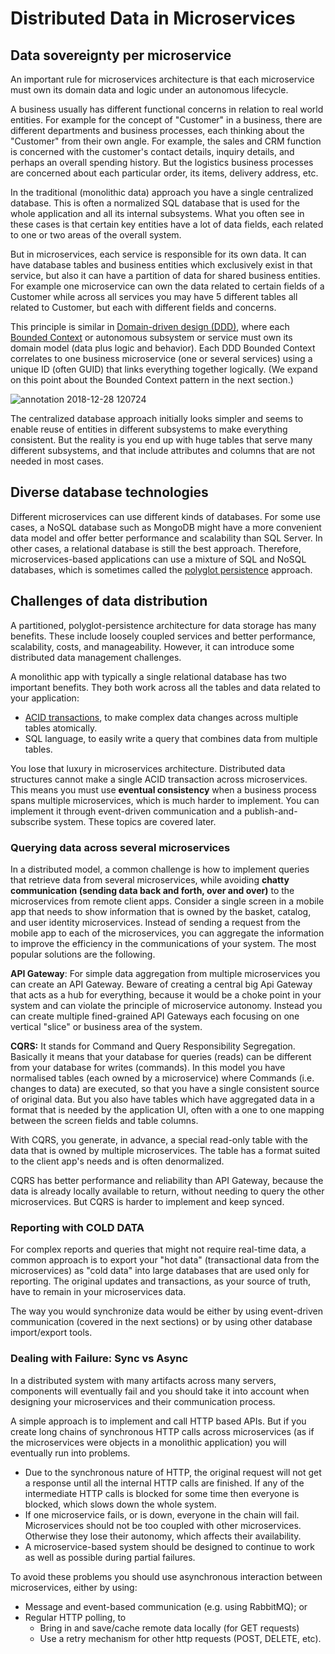 # Distributed Data in Microservices 

## Data sovereignty per microservice 
An important rule for microservices architecture is that each microservice must own its domain data and logic under an autonomous lifecycle. 

A business usually has different functional concerns in relation to real world entities. For example for the concept of "Customer" in a business, there are different departments and business processes, each thinking about the "Customer" from their own angle. For example, the sales and CRM function is concerned with the customer's contact details, inquiry details, and perhaps an overall spending history. But the logistics business processes are concerned about each particular order, its items, delivery address, etc.

In the traditional (monolithic data) approach you have a single centralized database. This is often a normalized SQL database that is used for the whole application and all its internal subsystems. What you often see in these cases is that certain key entities have a lot of data fields, each related to one or two areas of the overall system. 

But in microservices, each service is responsible for its own data. It can have database tables and business entities which exclusively exist in that service, but also it can have a partition of data for shared business entities. For example one microservice can own the data related to certain fields of a Customer while across all services you may have 5 different tables all related to Customer, but each with different fields and concerns. 

This principle is similar in [Domain-driven design (DDD)](https://en.wikipedia.org/wiki/Domain-driven_design), where each [Bounded Context](https://martinfowler.com/bliki/BoundedContext.html) or autonomous subsystem or service must own its domain model (data plus logic and behavior). Each DDD Bounded Context correlates to one business microservice (one or several services) using a unique ID (often GUID) that links everything together logically. (We expand on this point about the Bounded Context pattern in the next section.) 

![annotation 2018-12-28 120724](https://user-images.githubusercontent.com/1321544/50508946-39f2d380-0a99-11e9-8daa-ef680d8662ca.jpg)

The centralized database approach initially looks simpler and seems to enable reuse of entities in different subsystems to make everything consistent. But the reality is you end up with huge tables that serve many different subsystems, and that include attributes and columns that are not needed in most cases.

## Diverse database technologies
Different microservices can use different kinds of databases. For some use cases, a NoSQL database such as MongoDB might have a more convenient data model and offer better performance and scalability than SQL Server. In other cases, a relational database is still the best approach. Therefore, microservices-based applications can use a mixture of SQL and NoSQL databases, which is sometimes called the [polyglot persistence](https://martinfowler.com/bliki/PolyglotPersistence.html) approach. 

## Challenges of data distribution 
A partitioned, polyglot-persistence architecture for data storage has many benefits. These include loosely coupled services and better performance, scalability, costs, and manageability. However, it can introduce some distributed data management challenges.

A monolithic app with typically a single relational database has two important benefits. They both work across all the tables and data related to your application:

- [ACID transactions](https://en.wikipedia.org/wiki/ACID), to make complex data changes across multiple tables atomically. 
- SQL language, to easily write a query that combines data from multiple tables. 

You lose that luxury in microservices architecture. Distributed data structures cannot make a single ACID transaction across microservices. This means you must use **eventual consistency** when a business process spans multiple microservices, which is much harder to implement. You can implement it through event-driven communication and a publish-and-subscribe system. These topics are covered later. 

### Querying data across several microservices
In a distributed model, a common challenge is how to implement queries that retrieve data from several microservices, while avoiding **chatty communication (sending data back and forth, over and over)** to the microservices from remote client apps. Consider a single screen in a mobile app that needs to show information that is owned by the basket, catalog, and user identity microservices. Instead of sending a request from the mobile app to each of the microservices, you can aggregate the information to improve the efficiency in the communications of your system. The most popular solutions are the following.

**API Gateway**: For simple data aggregation from multiple microservices you can create an API Gateway. Beware of creating a central big Api Gateway that acts as a hub for everything, because it would be a choke point in your system and can violate the principle of microservice autonomy. Instead you can create multiple fined-grained API Gateways each focusing on one vertical "slice" or business area of the system. 

**CQRS:** It stands for Command and Query Responsibility Segregation. Basically it means that your database for queries (reads) can be different from your database for writes (commands). In this model you have normalised tables (each owned by a microservice) where Commands (i.e. changes to data) are executed, so that you have a single consistent source of original data. But you also have tables which have aggregated data in a format that is needed by the application UI, often with a one to one mapping between the screen fields and table columns.

With CQRS, you generate, in advance, a special read-only table with the data that is owned by multiple microservices. The table has a format suited to the client app's needs and is often denormalized. 

CQRS has better performance and reliability than API Gateway, because the data is already locally available to return, without needing to query the other microservices. But CQRS is harder to implement and keep synced.

### Reporting with COLD DATA
For complex reports and queries that might not require real-time data, a common approach is to export your "hot data" (transactional data from the microservices) as "cold data" into large databases that are used only for reporting. The original updates and transactions, as your source of truth, have to remain in your microservices data.

The way you would synchronize data would be either by using event-driven communication (covered in the next sections) or by using other database import/export tools.

### Dealing with Failure: Sync vs Async
In a distributed system with many artifacts across many servers, components will eventually fail and you should take it into account when designing your microservices and their communication process.

A simple approach is to implement and call HTTP based APIs. But if you create long chains of synchronous HTTP calls across microservices (as if the microservices were objects in a monolithic application) you will eventually run into problems.

- Due to the synchronous nature of HTTP, the original request will not get a response until all the internal HTTP calls are finished. If any of the intermediate HTTP calls is blocked for some time then everyone is blocked, which slows down the whole system. 
- If one microservice fails, or is down, everyone in the chain will fail. Microservices should not be too coupled with other microservices. Otherwise they lose their autonomy, which affects their availability. 
- A microservice-based system should be designed to continue to work as well as possible during partial failures.

To avoid these problems you should use asynchronous interaction between microservices, either by using:

- Message and event-based communication (e.g. using RabbitMQ); or
- Regular HTTP polling, to
	- Bring in and save/cache remote data locally (for GET requests)
	- Use a retry mechanism for other http requests (POST, DELETE, etc).

